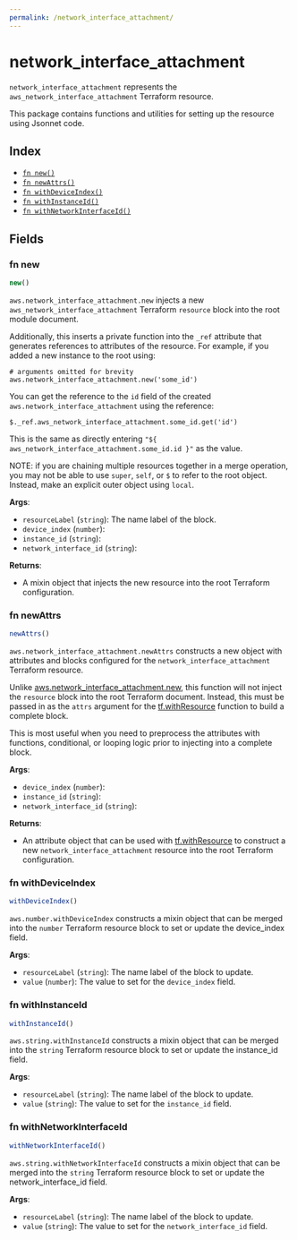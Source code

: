```yaml
---
permalink: /network_interface_attachment/
---
```


# network_interface_attachment

`network_interface_attachment` represents the `aws_network_interface_attachment` Terraform resource.



This package contains functions and utilities for setting up the resource using Jsonnet code.


## Index

* [`fn new()`](#fn-new)
* [`fn newAttrs()`](#fn-newattrs)
* [`fn withDeviceIndex()`](#fn-withdeviceindex)
* [`fn withInstanceId()`](#fn-withinstanceid)
* [`fn withNetworkInterfaceId()`](#fn-withnetworkinterfaceid)

## Fields

### fn new

```ts
new()
```


`aws.network_interface_attachment.new` injects a new `aws_network_interface_attachment` Terraform `resource`
block into the root module document.

Additionally, this inserts a private function into the `_ref` attribute that generates references to attributes of the
resource. For example, if you added a new instance to the root using:

    # arguments omitted for brevity
    aws.network_interface_attachment.new('some_id')

You can get the reference to the `id` field of the created `aws.network_interface_attachment` using the reference:

    $._ref.aws_network_interface_attachment.some_id.get('id')

This is the same as directly entering `"${ aws_network_interface_attachment.some_id.id }"` as the value.

NOTE: if you are chaining multiple resources together in a merge operation, you may not be able to use `super`, `self`,
or `$` to refer to the root object. Instead, make an explicit outer object using `local`.

**Args**:
  - `resourceLabel` (`string`): The name label of the block.
  - `device_index` (`number`): 
  - `instance_id` (`string`): 
  - `network_interface_id` (`string`): 

**Returns**:
- A mixin object that injects the new resource into the root Terraform configuration.


### fn newAttrs

```ts
newAttrs()
```


`aws.network_interface_attachment.newAttrs` constructs a new object with attributes and blocks configured for the `network_interface_attachment`
Terraform resource.

Unlike [aws.network_interface_attachment.new](#fn-network_interface_attachmentnew), this function will not inject the `resource`
block into the root Terraform document. Instead, this must be passed in as the `attrs` argument for the
[tf.withResource](https://github.com/tf-libsonnet/core/tree/main/docs#fn-withresource) function to build a complete block.

This is most useful when you need to preprocess the attributes with functions, conditional, or looping logic prior to
injecting into a complete block.

**Args**:
  - `device_index` (`number`): 
  - `instance_id` (`string`): 
  - `network_interface_id` (`string`): 

**Returns**:
  - An attribute object that can be used with [tf.withResource](https://github.com/tf-libsonnet/core/tree/main/docs#fn-withresource) to construct a new `network_interface_attachment` resource into the root Terraform configuration.


### fn withDeviceIndex

```ts
withDeviceIndex()
```

`aws.number.withDeviceIndex` constructs a mixin object that can be merged into the `number`
Terraform resource block to set or update the device_index field.



**Args**:
  - `resourceLabel` (`string`): The name label of the block to update.
  - `value` (`number`): The value to set for the `device_index` field.


### fn withInstanceId

```ts
withInstanceId()
```

`aws.string.withInstanceId` constructs a mixin object that can be merged into the `string`
Terraform resource block to set or update the instance_id field.



**Args**:
  - `resourceLabel` (`string`): The name label of the block to update.
  - `value` (`string`): The value to set for the `instance_id` field.


### fn withNetworkInterfaceId

```ts
withNetworkInterfaceId()
```

`aws.string.withNetworkInterfaceId` constructs a mixin object that can be merged into the `string`
Terraform resource block to set or update the network_interface_id field.



**Args**:
  - `resourceLabel` (`string`): The name label of the block to update.
  - `value` (`string`): The value to set for the `network_interface_id` field.
